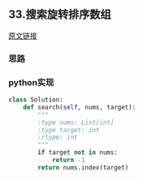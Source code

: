 ## 33.搜索旋转排序数组

[原文链接](https://leetcode-cn.com/problems/search-in-rotated-sorted-array)

### 思路
### python实现
```python
class Solution:
    def search(self, nums, target):
        """
        :type nums: List[int]
        :type target: int
        :rtype: int
        """
        if target not in nums:
            return -1
        return nums.index(target)
```